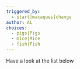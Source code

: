```yaml
---
triggered_by:
  - start|macaques|change
author: AL
choices:
  - pigs|Pigs
  - mice|Mice
  - fish|Fish
---
```

Have a look at the list below
